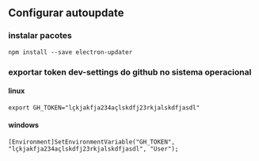 ## Configurar autoupdate

### instalar pacotes

`npm install --save electron-updater`

### exportar token dev-settings do github no sistema operacional

#### linux

`export GH_TOKEN="lçkjakfja234açlskdfj23rkjalskdfjasdl"`

#### windows

`[Environment]SetEnvironmentVariable("GH_TOKEN", "lçkjakfja234açlskdfj23rkjalskdfjasdl", "User");`